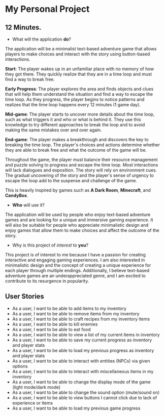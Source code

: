 # My Personal Project

## 12 Minutes.

- What will the application **do**?

The application will be a minimalist text-based
adventure game that allows players to make choices
and interact with the story using button-based
interactions.

**Start**: The player wakes up in an unfamiliar place with
no memory of how they got there. They quickly realize
that they are in a time loop and must find a way to break
free.

**Early Progress**: The player explores the area and finds
objects and clues that will help them understand the 
situation and find a way to escape the time loop. As they
progress, the player begins to notice patterns and 
realizes that the time loop happens every 12 minutes 
(1 game day).

**Mid-game**: The player starts to uncover more details
about the time loop, such as what triggers it and who 
or what is behind it. They use this knowledge to try 
different approaches to break the loop and to avoid
making the same mistakes over and over again.

**End-game**: The player makes a breakthrough and 
discovers the key to breaking the time loop. The player's
choices and actions determine whether they are able
to break free and what the outcome of the game will be.

Throughout the game, the player must balance 
their resource management and puzzle solving to 
progress and escape the time loop. Most interactions 
will lack dialogues and exposition. The story will 
rely on environment cues. The gradual 
uncovering of the story and the player's sense of 
urgency to escape the loop add to the suspense and 
challenge of the game.

This is heavily inspired by games such as 
**A Dark Room**, **Minecraft**, and **CandyBox**.

- **Who** will use it?

The application will be used by people who enjoy 
text-based adventure games and are looking for a 
unique and immersive gaming experience. It will also
be suitable for people who appreciate minimalistic 
design and enjoy games that allow them to make 
choices and affect the outcome of the story.

- Why is this project of *interest* to **you**?

This project is of interest to me because I have a 
passion for creating interactive and engaging gaming 
experiences. I am also interested in minimalistic 
design and the concept of creating a unique 
experience for each player through multiple endings. 
Additionally, I believe text-based adventure games 
are an underappreciated genre, and I am excited to 
contribute to its resurgence in popularity.

## User Stories
- As a user, I want to be able to add items to my inventory
- As a user, I want to be able to remove items from my inventory
- As a user, I want to be able to craft recipes from my inventory items
- As a user, I want to be able to kill enemies
- As a user, I want to be able to eat food 
- As a user, I want to be able to view a list of my current items in inventory
- As a user, I want to be able to save my current progress as inventory and player stats
- As a user, I want to be able to load my previous progress as inventory and player stats
- As a user, I want to be able to interact with entities (NPCs) via given options
- As a user, I want to be able to interact with miscellaneous items in my inventory
- As a user, I want to be able to change the display mode of the game (light mode/dark mode)
- As a user, I want to be able to change the sound option (mute/sound on)
- As a user, I want to be able to view buttons I cannot click due to lack of experience or items
- As a user, I want to be able to load my previous game progress